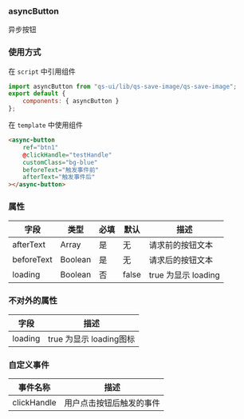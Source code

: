 ### asyncButton

异步按钮

### 使用方式

在 `script` 中引用组件

```javascript
import asyncButton from "qs-ui/lib/qs-save-image/qs-save-image";
export default {
	components: { asyncButton }
};
```

在 `template` 中使用组件

```html
<async-button
	ref="btn1"
	@clickHandle="testHandle"
	customClass="bg-blue"
	beforeText="触发事件前"
	afterText="触发事件后"
></async-button>
```

### 属性

| 字段        | 类型    | 必填 | 默认  | 描述                |
| ----------- | ------- | ---- | ----- | ------------------- |
| afterText   | Array   | 是   | 无    | 请求前的按钮文本    |
| beforeText  | Boolean | 是   | 无    | 请求后的按钮文本    |
| loading     | Boolean | 否   | false | true 为显示 loading |

### 不对外的属性

| 字段    | 描述                |
| ------- | ------------------- |
| loading | true 为显示 loading图标 |

### 自定义事件

| 事件名称    | 描述                     |
| ----------- | ------------------------ |
| clickHandle | 用户点击按钮后触发的事件 |
